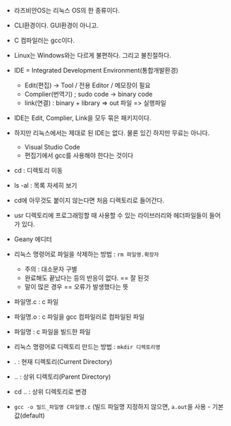 - 라즈비안OS는 리눅스 OS의 한 종류이다.
- CLI환경이다. GUI환경이 아니고.
- C 컴파일러는 gcc이다.
- Linux는 Windows와는 다르게 불편하다. 그리고 불친절하다.
- IDE = Integrated Development Environment(통합개발환경)
  - Edit(편집) -> Tool / 전용 Editor / 메모장이 필요
  - Complier(번역기) ; sudo code -> binary code
  - link(연결) : binary + library => out 파일 => 실행파일
- IDE는 Edit, Complier, Link을 모두 묶은 패키지이다.
- 하지만 리눅스에서는 제대로 된 IDE는 없다. 물론 있긴 하지만 무료는 아니다.
  - Visual Studio Code
  - 편집기에서 gcc를 사용해야 한다는 것이다
- cd : 디렉토리 이동
- ls -al : 목록 자세히 보기
- cd에 아무것도 붙이지 않는다면 처음 디렉토리로 들어간다.
- usr 디렉토리에 프로그래밍할 때 사용할 수 있는 라이브러리와 헤더파일들이 들어가 있다.

- Geany 에디터 
- 리눅스 명령어로 파일을 삭제하는 방법 : ```rm 파일명.확장자```
  - 주의 : 대소문자 구별
  - 완료해도 끝났다는 등의 반응이 없다. == 잘 된것
  - 말이 많은 경우 == 오류가 발생했다는 뜻

- 파일명.c : c 파일
- 파일명.o : c 파일을 gcc 컴파일러로 컴파일된 파일
- 파일명 : c 파일을 빌드한 파일

- 리눅스 명령어로 디렉토리 만드는 방법 : ```mkdir 디렉토리명```
- . : 현재 디렉토리(Current Directory)
- .. : 상위 디렉토리(Parent Directory)

- cd .. : 상위 디렉토리로 변경
- ```gcc -o 빌드_파일명 C파일명.c``` (빌드 파일명 지정하지 않으면, ```a.out```을 사용 - 기본값(default)
